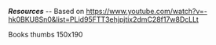 ***Resources*** --
Based on https://www.youtube.com/watch?v=-hk0BKU8Sn0&list=PLid95FTT3ehjpjtix2dmC28f17w8DcLLt

Books thumbs
150x190

